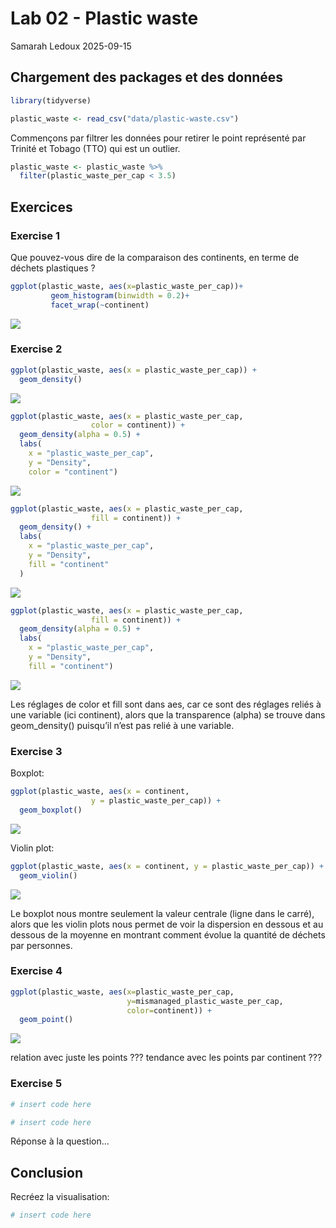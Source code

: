 Lab 02 - Plastic waste
================
Samarah Ledoux
2025-09-15

## Chargement des packages et des données

``` r
library(tidyverse) 
```

``` r
plastic_waste <- read_csv("data/plastic-waste.csv")
```

Commençons par filtrer les données pour retirer le point représenté par
Trinité et Tobago (TTO) qui est un outlier.

``` r
plastic_waste <- plastic_waste %>%
  filter(plastic_waste_per_cap < 3.5)
```

## Exercices

### Exercise 1

Que pouvez-vous dire de la comparaison des continents, en terme de
déchets plastiques ?

``` r
ggplot(plastic_waste, aes(x=plastic_waste_per_cap))+
         geom_histogram(binwidth = 0.2)+
         facet_wrap(~continent)
```

![](lab-02_files/figure-gfm/plastic-waste-continent-1.png)<!-- -->

### Exercise 2

``` r
ggplot(plastic_waste, aes(x = plastic_waste_per_cap)) + 
  geom_density()
```

![](lab-02_files/figure-gfm/plastic-waste-density-1.png)<!-- -->

``` r
ggplot(plastic_waste, aes(x = plastic_waste_per_cap, 
                  color = continent)) +
  geom_density(alpha = 0.5) +
  labs(
    x = "plastic_waste_per_cap",
    y = "Density",
    color = "continent")
```

![](lab-02_files/figure-gfm/plastic-waste-density-2.png)<!-- -->

``` r
ggplot(plastic_waste, aes(x = plastic_waste_per_cap, 
                  fill = continent)) +
  geom_density() +
  labs(
    x = "plastic_waste_per_cap",
    y = "Density",
    fill = "continent"
  )
```

![](lab-02_files/figure-gfm/plastic-waste-density-3.png)<!-- -->

``` r
ggplot(plastic_waste, aes(x = plastic_waste_per_cap, 
                  fill = continent)) +
  geom_density(alpha = 0.5) +
  labs(
    x = "plastic_waste_per_cap",
    y = "Density",
    fill = "continent")
```

![](lab-02_files/figure-gfm/plastic-waste-density-4.png)<!-- -->

Les réglages de color et fill sont dans aes, car ce sont des réglages
reliés à une variable (ici continent), alors que la transparence (alpha)
se trouve dans geom_density() puisqu’il n’est pas relié à une variable.

### Exercise 3

Boxplot:

``` r
ggplot(plastic_waste, aes(x = continent,
                  y = plastic_waste_per_cap)) +
  geom_boxplot()
```

![](lab-02_files/figure-gfm/plastic-waste-boxplot-1.png)<!-- -->

Violin plot:

``` r
ggplot(plastic_waste, aes(x = continent, y = plastic_waste_per_cap)) +
  geom_violin()
```

![](lab-02_files/figure-gfm/plastic-waste-violin-1.png)<!-- -->

Le boxplot nous montre seulement la valeur centrale (ligne dans le
carré), alors que les violin plots nous permet de voir la dispersion en
dessous et au dessous de la moyenne en montrant comment évolue la
quantité de déchets par personnes.

### Exercise 4

``` r
ggplot(plastic_waste, aes(x=plastic_waste_per_cap,
                          y=mismanaged_plastic_waste_per_cap,
                          color=continent)) +
  geom_point()
```

![](lab-02_files/figure-gfm/plastic-waste-mismanaged-1.png)<!-- -->

relation avec juste les points ??? tendance avec les points par
continent ???

### Exercise 5

``` r
# insert code here
```

``` r
# insert code here
```

Réponse à la question…

## Conclusion

Recréez la visualisation:

``` r
# insert code here
```
